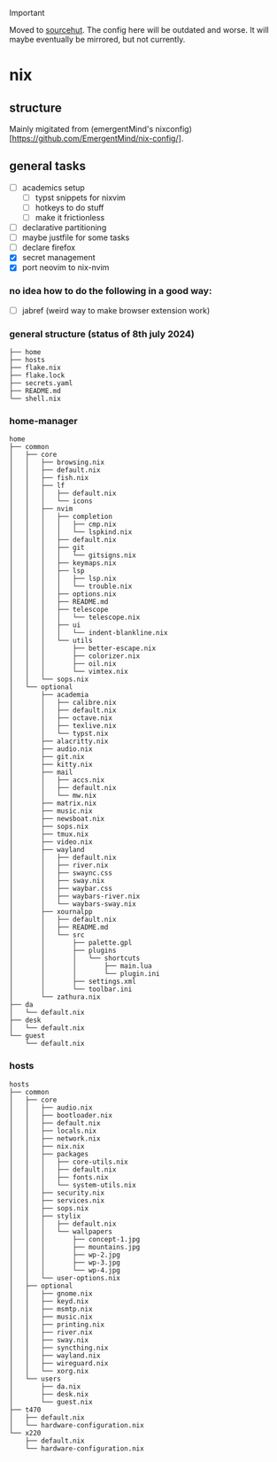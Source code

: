 > [!IMPORTANT]  
> Moved to [sourcehut](https://git.sr.ht/~d-rens/nixos-dotfiles).
> The config here will be outdated and worse.
> It will maybe eventually be mirrored, but not currently.







# nix

## structure
Mainly migitated from (emergentMind's nixconfig)[https://github.com/EmergentMind/nix-config/].

## general tasks
- [ ] academics setup
  - [ ] typst snippets for nixvim
  - [ ] hotkeys to do stuff
  - [ ] make it frictionless
- [ ] declarative partitioning
- [ ] maybe justfile for some tasks
- [ ] declare firefox
- [x] secret management
- [x] port neovim to nix-nvim

### no idea how to do the following in a good way: 
- [ ] jabref (weird way to make browser extension work)

### general structure (status of 8th july 2024)
```
├── home
├── hosts
├── flake.nix
├── flake.lock
├── secrets.yaml
├── README.md
└── shell.nix
```

### home-manager
```
home
├── common
│   ├── core
│   │   ├── browsing.nix
│   │   ├── default.nix
│   │   ├── fish.nix
│   │   ├── lf
│   │   │   ├── default.nix
│   │   │   └── icons
│   │   ├── nvim
│   │   │   ├── completion
│   │   │   │   ├── cmp.nix
│   │   │   │   └── lspkind.nix
│   │   │   ├── default.nix
│   │   │   ├── git
│   │   │   │   └── gitsigns.nix
│   │   │   ├── keymaps.nix
│   │   │   ├── lsp
│   │   │   │   ├── lsp.nix
│   │   │   │   └── trouble.nix
│   │   │   ├── options.nix
│   │   │   ├── README.md
│   │   │   ├── telescope
│   │   │   │   └── telescope.nix
│   │   │   ├── ui
│   │   │   │   └── indent-blankline.nix
│   │   │   └── utils
│   │   │       ├── better-escape.nix
│   │   │       ├── colorizer.nix
│   │   │       ├── oil.nix
│   │   │       └── vimtex.nix
│   │   └── sops.nix
│   └── optional
│       ├── academia
│       │   ├── calibre.nix
│       │   ├── default.nix
│       │   ├── octave.nix
│       │   ├── texlive.nix
│       │   └── typst.nix
│       ├── alacritty.nix
│       ├── audio.nix
│       ├── git.nix
│       ├── kitty.nix
│       ├── mail
│       │   ├── accs.nix
│       │   ├── default.nix
│       │   └── mw.nix
│       ├── matrix.nix
│       ├── music.nix
│       ├── newsboat.nix
│       ├── sops.nix
│       ├── tmux.nix
│       ├── video.nix
│       ├── wayland
│       │   ├── default.nix
│       │   ├── river.nix
│       │   ├── swaync.css
│       │   ├── sway.nix
│       │   ├── waybar.css
│       │   ├── waybars-river.nix
│       │   └── waybars-sway.nix
│       ├── xournalpp
│       │   ├── default.nix
│       │   ├── README.md
│       │   └── src
│       │       ├── palette.gpl
│       │       ├── plugins
│       │       │   └── shortcuts
│       │       │       ├── main.lua
│       │       │       └── plugin.ini
│       │       ├── settings.xml
│       │       └── toolbar.ini
│       └── zathura.nix
├── da
│   └── default.nix
├── desk
│   └── default.nix
└── guest
    └── default.nix
```

### hosts
```
hosts
├── common
│   ├── core
│   │   ├── audio.nix
│   │   ├── bootloader.nix
│   │   ├── default.nix
│   │   ├── locals.nix
│   │   ├── network.nix
│   │   ├── nix.nix
│   │   ├── packages
│   │   │   ├── core-utils.nix
│   │   │   ├── default.nix
│   │   │   ├── fonts.nix
│   │   │   └── system-utils.nix
│   │   ├── security.nix
│   │   ├── services.nix
│   │   ├── sops.nix
│   │   ├── stylix
│   │   │   ├── default.nix
│   │   │   └── wallpapers
│   │   │       ├── concept-1.jpg
│   │   │       ├── mountains.jpg
│   │   │       ├── wp-2.jpg
│   │   │       ├── wp-3.jpg
│   │   │       └── wp-4.jpg
│   │   └── user-options.nix
│   ├── optional
│   │   ├── gnome.nix
│   │   ├── keyd.nix
│   │   ├── msmtp.nix
│   │   ├── music.nix
│   │   ├── printing.nix
│   │   ├── river.nix
│   │   ├── sway.nix
│   │   ├── syncthing.nix
│   │   ├── wayland.nix
│   │   ├── wireguard.nix
│   │   └── xorg.nix
│   └── users
│       ├── da.nix
│       ├── desk.nix
│       └── guest.nix
├── t470
│   ├── default.nix
│   └── hardware-configuration.nix
└── x220
    ├── default.nix
    └── hardware-configuration.nix
```
